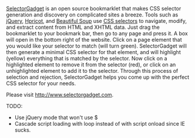 <a href="http://www.selectorgadget.com">SelectorGadget</a> is an open source bookmarklet that makes CSS selector generation and discovery on complicated sites a breeze. Tools such as <a href="http://jquery.com/">jQuery</a>, <a href="http://code.whytheluckystiff.net/hpricot/">Hpricot</a>, and <a href="http://www.crummy.com/software/BeautifulSoup/">Beautiful Soup</a> use <a href="http://www.w3.org/TR/CSS2/selector.html">CSS selectors</a> to navigate, modify, and extract content from HTML and XHTML data. Just drag the bookmarklet to your bookmark bar, then go to any page and press it.  A box will open in the bottom right of the website.  Click on a page element that you would like your selector to match (will turn green). SelectorGadget will then generate a minimal CSS selector for that element, and will highlight (yellow) everything that is matched by the selector. Now click on a highlighted element to remove it from the selector (red), or click on an unhighlighted element to add it to the selector. Through this process of selection and rejection, SelectorGadget helps you come up with the perfect CSS selector for your needs.

Please visit <a href="http://www.selectorgadget.com">http://www.selectorgadget.com</a>.



TODO:
- Use jQuery mode that won't use $
- Cascade script loading with loop instead of with script onload since IE sucks.